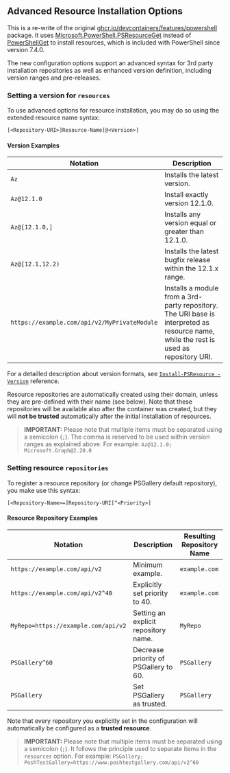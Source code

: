 ## Advanced Resource Installation Options

This is a re-write of the original [ghcr.io/devcontainers/features/powershell](https://ghcr.io/devcontainers/features/powershell)
package. It uses [Microsoft.PowerShell.PSResourceGet](https://learn.microsoft.com/en-us/powershell/module/microsoft.powershell.psresourceget/)
instead of [PowerShellGet](https://learn.microsoft.com/en-us/powershell/gallery/overview) to install resources, which is
included with PowerShell since version 7.4.0.

The new configuration options support an advanced syntax for 3rd party installation repositories as well as enhanced version
definition, including version ranges and pre-releases.

### Setting a version for `resources`

To use advanced options for resource installation, you may do so using the extended
resource name syntax:

`[<Repository-URI>]Resource-Name[@<Version>]`

#### Version Examples

| Notation                                     | Description                                                                                                                            |
|----------------------------------------------|----------------------------------------------------------------------------------------------------------------------------------------|
| `Az`                                         | Installs the latest version.                                                                                                           |
| `Az@12.1.0`                                  | Install exactly version 12.1.0.                                                                                                        |
| `Az@[12.1.0,]`                               | Installs any version equal or greater than 12.1.0.                                                                                     |
| `Az@[12.1,12.2)`                             | Installs the latest bugfix release within the 12.1.x range.                                                                            |
| `https://example.com/api/v2/MyPrivateModule` | Installs a module from a 3rd-party repository. The URI base is interpreted as resource name, while the rest is used as repository URI. |

For a detailled description about version formats, see [`Install-PSResource -Version`](https://learn.microsoft.com/en-us/powershell/module/microsoft.powershell.psresourceget/install-psresource?#-version)
reference.

Resource repositories are automatically created using their domain, unless they are pre-defined with their name
(see below). Note that these repositories will be available also after the container was created, but they will
**not be trusted** automatically after the initial installation of resources.

> **IMPORTANT:** Please note that multiple items must be separated using a semicolon (`;`).
> The comma is reserved to be used within version ranges as explained above.
> For example: `Az@12.1.0; Microsoft.Graph@2.20.0`

### Setting resource `repositories`

To register a resource repository (or change PSGallery default repository), you make use this syntax:

`[<Repository-Name>=]Repository-URI[^<Priority>]`

#### Resource Repository Examples

| Notation                            | Description                           | Resulting Repository Name |
|-------------------------------------|---------------------------------------|---------------------------|
| `https://example.com/api/v2`        | Minimum example.                      | `example.com`             |
| `https://example.com/api/v2^40`     | Explicitly set priority to 40.        | `example.com`             |
| `MyRepo=https://example.com/api/v2` | Setting an explicit repository name.  | `MyRepo`                  |
| `PSGallery^60`                      | Decrease priority of PSGallery to 60. | `PSGallery`               |
| `PSGallery`                         | Set PSGallery as trusted.             | `PSGallery`               |

Note that every repository you explicitly set in the configuration will automatically be configured as a **trusted resource**.

> **IMPORTANT:** Please note that multiple items must be separated using a semicolon (`;`).
> It follows the principle used to separate items in the `resources` option.
> For example: `PSGallery; PoshTestGallery=https://www.poshtestgallery.com/api/v2^60`
